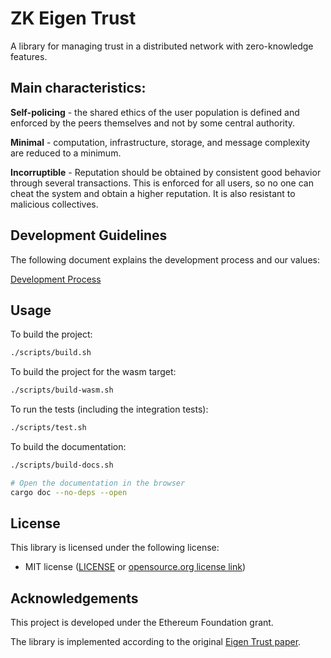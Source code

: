 # ZK Eigen Trust
A library for managing trust in a distributed network with zero-knowledge features.

## Main characteristics:
**Self-policing** - the shared ethics of the user population is defined and enforced by the peers themselves and not by some central authority.

**Minimal** - computation, infrastructure, storage, and message complexity are reduced to a minimum.

**Incorruptible** - Reputation should be obtained by consistent good behavior through several transactions. This is enforced for all users, so no one can cheat the system and obtain a higher reputation. It is also resistant to malicious collectives.

## Development Guidelines
The following document explains the development process and our values:

[Development Process](https://hackmd.io/MzCV5EGyTo-aNIRUV0PnUQ)

## Usage
To build the project:
```bash
./scripts/build.sh
```

To build the project for the wasm target:
```bash
./scripts/build-wasm.sh
```

To run the tests (including the integration tests):
```bash
./scripts/test.sh
```

To build the documentation:
```bash
./scripts/build-docs.sh

# Open the documentation in the browser
cargo doc --no-deps --open
```

## License
This library is licensed under the following license:
- MIT license ([LICENSE](LICENSE) or [opensource.org license link](http://opensource.org/licenses/MIT))

## Acknowledgements
This project is developed under the Ethereum Foundation grant.

The library is implemented according to the original [Eigen Trust paper](http://ilpubs.stanford.edu:8090/562/1/2002-56.pdf).
